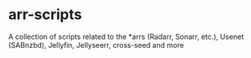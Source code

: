 # arr-scripts
A collection of scripts related to the *arrs (Radarr, Sonarr, etc.), Usenet (SABnzbd), Jellyfin, Jellyseerr, cross-seed and more
